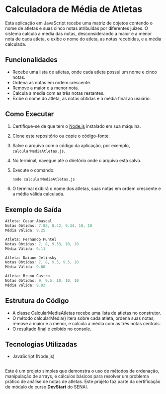 # Calculadora de Média de Atletas

Esta aplicação em JavaScript recebe uma matriz de objetos contendo o nome de atletas e suas cinco notas atribuídas por diferentes juízes. O sistema calcula a média das notas, desconsiderando a maior e a menor nota de cada atleta, e exibe o nome do atleta, as notas recebidas, e a média calculada.

## Funcionalidades

- Recebe uma lista de atletas, onde cada atleta possui um nome e cinco notas.
- Ordena as notas em ordem crescente.
- Remove a maior e a menor nota.
- Calcula a média com as três notas restantes.
- Exibe o nome do atleta, as notas obtidas e a média final ao usuário.

## Como Executar

1. Certifique-se de que tem o [Node.js](https://nodejs.org) instalado em sua máquina.
2. Clone este repositório ou copie o código-fonte.
3. Salve o arquivo com o código da aplicação, por exemplo, `calcularMediaAtletas.js`.
4. No terminal, navegue até o diretório onde o arquivo está salvo.
5. Execute o comando:

   ```bash
   node calcularMediaAtletas.js

6. O terminal exibirá o nome dos atletas, suas notas em ordem crescente e a média válida calculada.

## Exemplo de Saída

``` javascript
Atleta: Cesar Abascal
Notas Obtidas: 7.88, 8.42, 9.34, 10, 10
Média Válida: 9.25

Atleta: Fernando Puntel
Notas Obtidas: 7, 8, 9.33, 10, 10
Média Válida: 9.11

Atleta: Daiane Jelinsky
Notas Obtidas: 7, 8, 9.5, 9.5, 10
Média Válida: 9.00

Atleta: Bruno Castro
Notas Obtidas: 9, 9.5, 10, 10, 10
Média Válida: 9.83
```
## Estrutura do Código

- A classe CalcularMediaAtletas recebe uma lista de atletas no construtor.
- O método calcularMedia() itera sobre cada atleta, ordena suas notas, remove a maior e a menor, e calcula a média com as três notas centrais.
- O resultado final é exibido no console.

## Tecnologias Utilizadas

- JavaScript (Node.js)

##
Este é um projeto simples que demonstra o uso de métodos de ordenação, manipulação de arrays, e cálculos básicos para resolver um problema prático de análise de notas de atletas.
Este projeto faz parte da certificação de módulo do curso **DevStart** do SENAI.
